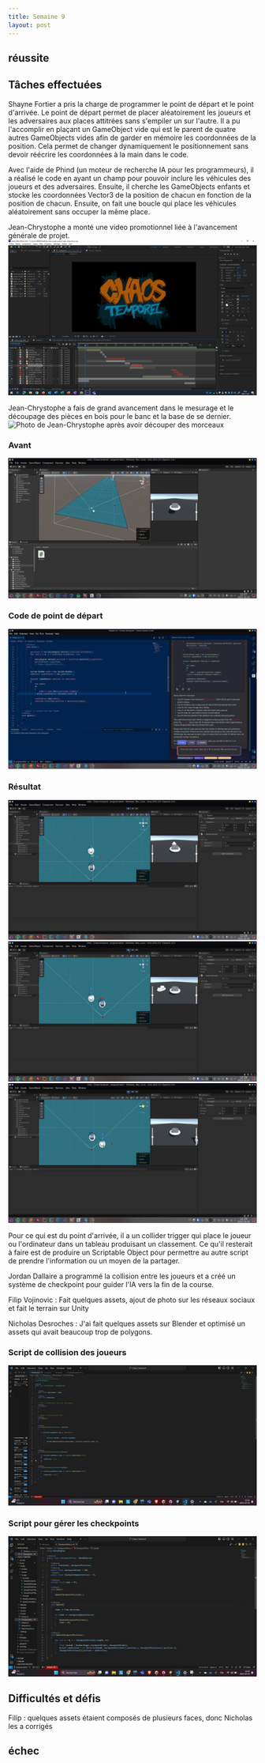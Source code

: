 ```yaml
---
title: Semaine 9
layout: post
---
```


## réussite


## Tâches effectuées

Shayne Fortier a pris la charge de programmer le point de départ et le point d'arrivée. Le point de départ permet de placer aléatoirement les joueurs et les adversaires aux places attitrées sans s'empiler un sur l'autre. Il a pu l'accomplir en plaçant un GameObject vide qui est le parent de quatre autres GameObjects vides afin de garder en mémoire les coordonnées de la position. Cela permet de changer dynamiquement le positionnement sans devoir réécrire les coordonnées à la main dans le code.

Avec l'aide de Phind (un moteur de recherche IA pour les programmeurs), il a réalisé le code en ayant un champ pour pouvoir inclure les véhicules des joueurs et des adversaires. Ensuite, il cherche les GameObjects enfants et stocke les coordonnées Vector3 de la position de chacun en fonction de la position de chacun. Ensuite, on fait une boucle qui place les véhicules aléatoirement sans occuper la même place.

Jean-Chrystophe a monté une video promotionnel liée à l'avancement générale de projet.
![capture de la conception vidéo](../medias/capture_compo_vid.png)

Jean-Chrystophe a fais de grand avancement dans le mesurage et le découpage des pièces en bois pour le banc et la base de se dernier.
![Photo de Jean-Chrystophe après avoir découper des morceaux](../medias/découpage_base_banc.png)

### Avant
![Capture écran de l'état avant l'ajout de point de départ et d'arrivé](../medias/avant-depart.png)

### Code de point de départ
![Capture écran du code pour le point de départ](../medias/apercu-code-depart.png)

### Résultat
![Première variation de placement des joueurs](../medias/positions-variatioon-01.png)
![Deuxième exemple de placement des joueurs](../medias/position-variation-03.png)
![Troisième exemple de placement des joueurs](../medias/position-variation-04.png)

Pour ce qui est du point d'arrivée, il a un collider trigger qui place le joueur ou l'ordinateur dans un tableau produisant un classement. Ce qu'il resterait à faire est de produire un Scriptable Object pour permettre au autre script de prendre l'information ou un moyen de la partager.

Jordan Dallaire a programmé la collision entre les joueurs et a créé un système de checkpoint pour guider l'IA vers la fin de la course.

Filip Vojinovic : Fait quelques assets, ajout de photo sur les réseaux sociaux et fait le terrain sur Unity

Nicholas Desroches :  J'ai fait quelques assets sur Blender et optimisé un assets qui avait beaucoup trop de polygons.

### Script de collision des joueurs
![Collision des joueurs](../medias/collision.jpg)

### Script pour gérer les checkpoints
![Checkpoints](../medias/checkpoint.jpg)

## Difficultés et défis
Filip : quelques assets étaient composés de plusieurs faces, donc Nicholas les a corrigés


## échec
